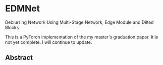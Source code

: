 # EDMNet
Deblurring Network Using Multi-Stage Network, Edge Module and Dilted Blocks 

This is a PyTorch implementation of the my master's graduation paper. It is not yet complete. I will continue to update.

## Abstract

